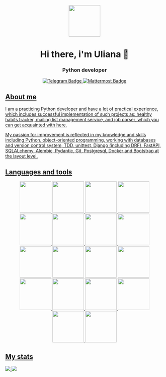 <div id="header" align="center">
  <img src="https://media.giphy.com/media/RLsfgZfNGJ3fzlMXdV/giphy.gif" width="100"/>
</div>
<h1 align="center">Hi there, i'm Uliana 👋
<h3 align="center">Python developer</h3>

<div id="badges" align="center">
  <a href="[@Ulia_Sem](https://t.me/Ulia_Sem)">
    <img src="https://img.shields.io/badge/Telegram-blue?style=for-the-badge&logo=telegram&logoColor=white" alt="Telegram Badge"/>
  </a>
  <a href="@ulyana.semyonova">
    <img src="https://img.shields.io/badge/Mattermost-blue?style=for-the-badge&logo=mattermost&logoColor=white" alt="Mattermost Badge"/>
</div>

## About me
I am a practicing Python developer and have a lot of practical experience, which includes successful implementation of such projects as: healthy habits tracker, mailing list management service, and job parser, which you can get acquainted with here.

My passion for improvement is reflected in my knowledge and skills including Python, object-oriented programming, working with databases and version control system, TDD, unittest, Django (including DRF), FastAPI, SQLALchemy, Alembic, Pydantic, Git, Postgresql, Docker and Bootstrap at the layout level.

## Languages and tools
<div id="icons" align="center">
  <img src="https://cdn.jsdelivr.net/gh/devicons/devicon@latest/icons/linux/linux-original.svg" width=100 height=100/>
  <img src="https://cdn.jsdelivr.net/gh/devicons/devicon/icons/python/python-original-wordmark.svg" width=100 height=100/> 
  <img src="https://cdn.jsdelivr.net/gh/devicons/devicon@latest/icons/poetry/poetry-original.svg" width=100 height=100/>
  <img src="https://cdn.jsdelivr.net/gh/devicons/devicon/icons/postgresql/postgresql-original-wordmark.svg" width=100 height=100/>
  <img src="https://cdn.jsdelivr.net/gh/devicons/devicon/icons/git/git-original-wordmark.svg" width=100 height=100/>
  <img src="https://cdn.jsdelivr.net/gh/devicons/devicon@latest/icons/gitlab/gitlab-original-wordmark.svg" width=100 height=100/>
  <img src="https://cdn.jsdelivr.net/gh/devicons/devicon@latest/icons/github/github-original-wordmark.svg" width=100 height=100/>
  <img src="https://cdn.jsdelivr.net/gh/devicons/devicon/icons/django/django-plain.svg" width=100 height=100/>
  <img src="https://cdn.jsdelivr.net/gh/devicons/devicon/icons/docker/docker-original-wordmark.svg" width=100 height=100/>
  <img src="https://cdn.jsdelivr.net/gh/devicons/devicon/icons/pytest/pytest-original-wordmark.svg" width=100 height=100//>
  <img src="https://cdn.jsdelivr.net/gh/devicons/devicon/icons/bootstrap/bootstrap-original-wordmark.svg" width=100 height=100/>
  <img src="https://cdn.jsdelivr.net/gh/devicons/devicon/icons/redis/redis-original-wordmark.svg" width=100 height=100/>
  <img src="https://cdn.jsdelivr.net/gh/devicons/devicon/icons/pycharm/pycharm-original-wordmark.svg" width=100 height=100/>
  <img src="https://cdn.jsdelivr.net/gh/devicons/devicon/icons/sqlalchemy/sqlalchemy-original-wordmark.svg" width=100 height=100/>
  <img src="https://cdn.jsdelivr.net/gh/devicons/devicon/icons/fastapi/fastapi-original-wordmark.svg" width=100 height=100/> 
  <img src="https://cdn.jsdelivr.net/gh/devicons/devicon@latest/icons/rabbitmq/rabbitmq-plain-wordmark.svg" width=100 height=100/>
  <img src="https://cdn.jsdelivr.net/gh/devicons/devicon@latest/icons/apachekafka/apachekafka-original-wordmark.svg" width=100 height=100/>
  <img src="https://cdn.jsdelivr.net/gh/devicons/devicon@latest/icons/nginx/nginx-original.svg" width=100 height=100/>
          
          
</div>

## My stats

![](http://github-profile-summary-cards.vercel.app/api/cards/profile-details?username=UlianaSem&theme=github)
![](http://github-profile-summary-cards.vercel.app/api/cards/repos-per-language?username=UlianaSem&theme=github) 
      

